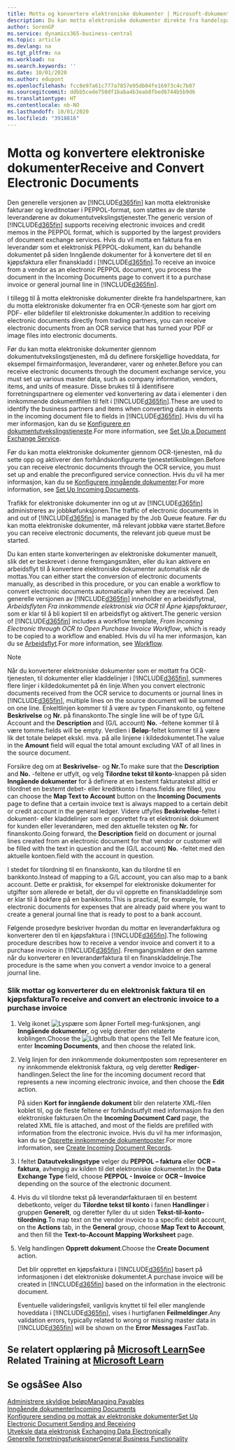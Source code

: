 ```yaml
---
title: Motta og konvertere elektroniske dokumenter | Microsoft-dokumentasjon
description: Du kan motta elektroniske dokumenter direkte fra handelspartnere eller fra en OCR-tjeneste.
author: SorenGP
ms.service: dynamics365-business-central
ms.topic: article
ms.devlang: na
ms.tgt_pltfrm: na
ms.workload: na
ms.search.keywords: ''
ms.date: 10/01/2020
ms.author: edupont
ms.openlocfilehash: fcc8e97a61c777a7857e95db04fe16973c4c7b07
ms.sourcegitcommit: ddbb5cede750df1baba4b3eab8fbed6744b5b9d6
ms.translationtype: HT
ms.contentlocale: nb-NO
ms.lasthandoff: 10/01/2020
ms.locfileid: "3918816"
---
```

# <a name="receive-and-convert-electronic-documents"></a><span data-ttu-id="9dbc7-103">Motta og konvertere elektroniske dokumenter</span><span class="sxs-lookup"><span data-stu-id="9dbc7-103">Receive and Convert Electronic Documents</span></span>
<span data-ttu-id="9dbc7-104">Den generelle versjonen av [!INCLUDE[d365fin](includes/d365fin_md.md)] kan motta elektroniske fakturaer og kreditnotaer i PEPPOL-format, som støttes av de største leverandørene av dokumentutvekslingstjenester.</span><span class="sxs-lookup"><span data-stu-id="9dbc7-104">The generic version of [!INCLUDE[d365fin](includes/d365fin_md.md)] supports receiving electronic invoices and credit memos in the PEPPOL format, which is supported by the largest providers of document exchange services.</span></span> <span data-ttu-id="9dbc7-105">Hvis du vil motta en faktura fra en leverandør som et elektronisk PEPPOL-dokument, kan du behandle dokumentet på siden Inngående dokumenter for å konvertere det til en kjøpsfaktura eller finanskladd i [!INCLUDE[d365fin](includes/d365fin_md.md)].</span><span class="sxs-lookup"><span data-stu-id="9dbc7-105">To receive an invoice from a vendor as an electronic PEPPOL document, you process the document in the Incoming Documents page to convert it to a purchase invoice or general journal line in [!INCLUDE[d365fin](includes/d365fin_md.md)].</span></span>

 <span data-ttu-id="9dbc7-106">I tillegg til å motta elektroniske dokumenter direkte fra handelspartnere, kan du motta elektroniske dokumenter fra en OCR-tjeneste som har gjort om PDF- eller bildefiler til elektroniske dokumenter.</span><span class="sxs-lookup"><span data-stu-id="9dbc7-106">In addition to receiving electronic documents directly from trading partners, you can receive electronic documents from an OCR service that has turned your PDF or image files into electronic documents.</span></span>  

 <span data-ttu-id="9dbc7-107">Før du kan motta elektroniske dokumenter gjennom dokumentutvekslingstjenesten, må du definere forskjellige hoveddata, for eksempel firmainformasjon, leverandører, varer og enheter.</span><span class="sxs-lookup"><span data-stu-id="9dbc7-107">Before you can receive electronic documents through the document exchange service, you must set up various master data, such as company information, vendors, items, and units of measure.</span></span> <span data-ttu-id="9dbc7-108">Disse brukes til å identifisere forretningspartnere og elementer ved konvertering av data i elementer i den innkommende dokumentfilen til felt i [!INCLUDE[d365fin](includes/d365fin_md.md)].</span><span class="sxs-lookup"><span data-stu-id="9dbc7-108">These are used to identify the business partners and items when converting data in elements in the incoming document file to fields in [!INCLUDE[d365fin](includes/d365fin_md.md)].</span></span> <span data-ttu-id="9dbc7-109">Hvis du vil ha mer informasjon, kan du se [Konfigurere en dokumentutvekslingstjeneste](across-how-to-set-up-a-document-exchange-service.md).</span><span class="sxs-lookup"><span data-stu-id="9dbc7-109">For more information, see [Set Up a Document Exchange Service](across-how-to-set-up-a-document-exchange-service.md).</span></span>  

 <span data-ttu-id="9dbc7-110">Før du kan motta elektroniske dokumenter gjennom OCR-tjenesten, må du sette opp og aktiverer den forhåndskonfigurerte tjenestetilkoblingen.</span><span class="sxs-lookup"><span data-stu-id="9dbc7-110">Before you can receive electronic documents through the OCR service, you must set up and enable the preconfigured service connection.</span></span> <span data-ttu-id="9dbc7-111">Hvis du vil ha mer informasjon, kan du se [Konfigurere inngående dokumenter](across-how-setup-income-documents.md).</span><span class="sxs-lookup"><span data-stu-id="9dbc7-111">For more information, see [Set Up Incoming Documents](across-how-setup-income-documents.md).</span></span>  

 <span data-ttu-id="9dbc7-112">Trafikk for elektroniske dokumenter inn og ut av [!INCLUDE[d365fin](includes/d365fin_md.md)] administreres av jobbkøfunksjonen.</span><span class="sxs-lookup"><span data-stu-id="9dbc7-112">The traffic of electronic documents in and out of [!INCLUDE[d365fin](includes/d365fin_md.md)] is managed by the Job Queue feature.</span></span> <span data-ttu-id="9dbc7-113">Før du kan motta elektroniske dokumenter, må relevant jobbkø være startet.</span><span class="sxs-lookup"><span data-stu-id="9dbc7-113">Before you can receive electronic documents, the relevant job queue must be started.</span></span>  

 <span data-ttu-id="9dbc7-114">Du kan enten starte konverteringen av elektroniske dokumenter manuelt, slik det er beskrevet i denne fremgangsmåten, eller du kan aktivere en arbeidsflyt til å konvertere elektroniske dokumenter automatisk når de mottas.</span><span class="sxs-lookup"><span data-stu-id="9dbc7-114">You can either start the conversion of electronic documents manually, as described in this procedure, or you can enable a workflow to convert electronic documents automatically when they are received.</span></span> <span data-ttu-id="9dbc7-115">Den generelle versjonen av [!INCLUDE[d365fin](includes/d365fin_md.md)] inneholder en arbeidsflytmal, *Arbeidsflyten Fra innkommende elektronisk via OCR til Åpne kjøpsfakturaer*, som er klar til å bli kopiert til en arbeidsflyt og aktivert.</span><span class="sxs-lookup"><span data-stu-id="9dbc7-115">The generic version of [!INCLUDE[d365fin](includes/d365fin_md.md)] includes a workflow template, *From Incoming Electronic through OCR to Open Purchase Invoice Workflow*, which is ready to be copied to a workflow and enabled.</span></span> <span data-ttu-id="9dbc7-116">Hvis du vil ha mer informasjon, kan du se [Arbeidsflyt](across-workflow.md).</span><span class="sxs-lookup"><span data-stu-id="9dbc7-116">For more information, see [Workflow](across-workflow.md).</span></span>  

> [!NOTE]  
>  <span data-ttu-id="9dbc7-117">Når du konverterer elektroniske dokumenter som er mottatt fra OCR-tjenesten, til dokumenter eller kladdelinjer i [!INCLUDE[d365fin](includes/d365fin_md.md)], summeres flere linjer i kildedokumentet på én linje.</span><span class="sxs-lookup"><span data-stu-id="9dbc7-117">When you convert electronic documents received from the OCR service to documents or journal lines in [!INCLUDE[d365fin](includes/d365fin_md.md)], multiple lines on the source document will be summed on one line.</span></span> <span data-ttu-id="9dbc7-118">Enkeltlinjen kommer til å være av typen Finanskonto, og feltene **Beskrivelse** og **Nr.** på finanskonto.</span><span class="sxs-lookup"><span data-stu-id="9dbc7-118">The single line will be of type G/L Account and the **Description** and (G/L account) **No.**</span></span> <span data-ttu-id="9dbc7-119">-feltene kommer til å være tomme.</span><span class="sxs-lookup"><span data-stu-id="9dbc7-119">fields will be empty.</span></span> <span data-ttu-id="9dbc7-120">Verdien i **Beløp**-feltet kommer til å være lik det totale beløpet ekskl. mva. på alle linjene i kildedokumentet.</span><span class="sxs-lookup"><span data-stu-id="9dbc7-120">The value in the **Amount** field will equal the total amount excluding VAT of all lines in the source document.</span></span>  
>   
>  <span data-ttu-id="9dbc7-121">Forsikre deg om at **Beskrivelse**- og **Nr.**</span><span class="sxs-lookup"><span data-stu-id="9dbc7-121">To make sure that the **Description** and **No.**</span></span> <span data-ttu-id="9dbc7-122">-feltene er utfylt, og velg **Tilordne tekst til konto**-knappen på siden **Inngående dokumenter** for å definere at en bestemt fakturatekst alltid er tilordnet en bestemt debet- eller kreditkonto i finans.</span><span class="sxs-lookup"><span data-stu-id="9dbc7-122">fields are filled, you can choose the **Map Text to Account** button on the **Incoming Documents** page to define that a certain invoice text is always mapped to a certain debit or credit account in the general ledger.</span></span> <span data-ttu-id="9dbc7-123">Videre utfylles **Beskrivelse**-feltet i dokument- eller kladdelinjer som er opprettet fra et elektronisk dokument for kunden eller leverandøren, med den aktuelle teksten og **Nr.** for finanskonto.</span><span class="sxs-lookup"><span data-stu-id="9dbc7-123">Going forward, the **Description** field on document or journal lines created from an electronic document for that vendor or customer will be filled with the text in question and the (G/L account) **No.**</span></span> <span data-ttu-id="9dbc7-124">-feltet med den aktuelle kontoen.</span><span class="sxs-lookup"><span data-stu-id="9dbc7-124">field with the account in question.</span></span>  
>   
>  <span data-ttu-id="9dbc7-125">I stedet for tilordning til en finanskonto, kan du tilordne til en bankkonto.</span><span class="sxs-lookup"><span data-stu-id="9dbc7-125">Instead of mapping to a G/L account, you can also map to a bank account.</span></span> <span data-ttu-id="9dbc7-126">Dette er praktisk, for eksempel for elektroniske dokumenter for utgifter som allerede er betalt, der du vil opprette en finanskladdelinje som er klar til å bokføre på en bankkonto.</span><span class="sxs-lookup"><span data-stu-id="9dbc7-126">This is practical, for example, for electronic documents for expenses that are already paid where you want to create a general journal line that is ready to post to a bank account.</span></span>  

 <span data-ttu-id="9dbc7-127">Følgende prosedyre beskriver hvordan du mottar en leverandørfaktura og konverterer den til en kjøpsfaktura i [!INCLUDE[d365fin](includes/d365fin_md.md)].</span><span class="sxs-lookup"><span data-stu-id="9dbc7-127">The following procedure describes how to receive a vendor invoice and convert it to a purchase invoice in [!INCLUDE[d365fin](includes/d365fin_md.md)].</span></span> <span data-ttu-id="9dbc7-128">Fremgangsmåten er den samme når du konverterer en leverandørfaktura til en finanskladdelinje.</span><span class="sxs-lookup"><span data-stu-id="9dbc7-128">The procedure is the same when you convert a vendor invoice to a general journal line.</span></span>  

### <a name="to-receive-and-convert-an-electronic-invoice-to-a-purchase-invoice"></a><span data-ttu-id="9dbc7-129">Slik mottar og konverterer du en elektronisk faktura til en kjøpsfaktura</span><span class="sxs-lookup"><span data-stu-id="9dbc7-129">To receive and convert an electronic invoice to a purchase invoice</span></span>  

1.  <span data-ttu-id="9dbc7-130">Velg ikonet ![Lyspære som åpner Fortell meg-funksjonen](media/ui-search/search_small.png "Fortell hva du vil gjøre"), angi **Inngående dokumenter**, og velg deretter den relaterte koblingen.</span><span class="sxs-lookup"><span data-stu-id="9dbc7-130">Choose the ![Lightbulb that opens the Tell Me feature](media/ui-search/search_small.png "Tell me what you want to do") icon, enter **Incoming Documents**, and then choose the related link.</span></span>  

2.  <span data-ttu-id="9dbc7-131">Velg linjen for den innkommende dokumentposten som representerer en ny innkommende elektronisk faktura, og velg deretter **Rediger**-handlingen.</span><span class="sxs-lookup"><span data-stu-id="9dbc7-131">Select the line for the incoming document record that represents a new incoming electronic invoice, and then choose the **Edit** action.</span></span>  

     <span data-ttu-id="9dbc7-132">På siden **Kort for inngående dokument** blir den relaterte XML-filen koblet til, og de fleste feltene er forhåndsutfylt med informasjon fra den elektroniske fakturaen.</span><span class="sxs-lookup"><span data-stu-id="9dbc7-132">On the **Incoming Document Card** page, the related XML file is attached, and most of the fields are prefilled with information from the electronic invoice.</span></span> <span data-ttu-id="9dbc7-133">Hvis du vil ha mer informasjon, kan du se [Opprette innkommende dokumentposter](across-how-create-income-document-records.md).</span><span class="sxs-lookup"><span data-stu-id="9dbc7-133">For more information, see [Create Incoming Document Records](across-how-create-income-document-records.md).</span></span>  

3.  <span data-ttu-id="9dbc7-134">I feltet **Datautvekslingstype** velger du **PEPPOL – faktura** eller **OCR – faktura**, avhengig av kilden til det elektroniske dokumentet.</span><span class="sxs-lookup"><span data-stu-id="9dbc7-134">In the **Data Exchange Type** field, choose **PEPPOL - Invoice** or **OCR – Invoice** depending on the source of the electronic document.</span></span>  

4.  <span data-ttu-id="9dbc7-135">Hvis du vil tilordne tekst på leverandørfakturaen til en bestemt debetkonto, velger du **Tilordne tekst til konto** i fanen **Handlinger** i gruppen **Generelt**, og deretter fyller du ut siden **Tekst-til-konto-tilordning**.</span><span class="sxs-lookup"><span data-stu-id="9dbc7-135">To map text on the vendor invoice to a specific debit account, on the **Actions** tab, in the **General** group, choose **Map Text to Account**, and then fill the **Text-to-Account Mapping Worksheet** page.</span></span>  

5.  <span data-ttu-id="9dbc7-136">Velg handlingen **Opprett dokument**.</span><span class="sxs-lookup"><span data-stu-id="9dbc7-136">Choose the **Create Document** action.</span></span>  

     <span data-ttu-id="9dbc7-137">Det blir opprettet en kjøpsfaktura i [!INCLUDE[d365fin](includes/d365fin_md.md)] basert på informasjonen i det elektroniske dokumentet.</span><span class="sxs-lookup"><span data-stu-id="9dbc7-137">A purchase invoice will be created in [!INCLUDE[d365fin](includes/d365fin_md.md)] based on the information in the electronic document.</span></span>  

     <span data-ttu-id="9dbc7-138">Eventuelle valideringsfeil, vanligvis knyttet til feil eller manglende hoveddata i [!INCLUDE[d365fin](includes/d365fin_md.md)], vises i hurtigfanen **Feilmeldinger**.</span><span class="sxs-lookup"><span data-stu-id="9dbc7-138">Any validation errors, typically related to wrong or missing master data in [!INCLUDE[d365fin](includes/d365fin_md.md)] will be shown on the **Error Messages** FastTab.</span></span>  

## <a name="see-related-training-at-microsoft-learn"></a><span data-ttu-id="9dbc7-139">Se relatert opplæring på [Microsoft Learn](/learn/modules/electronic-documents-dynamics-365-business-central/index)</span><span class="sxs-lookup"><span data-stu-id="9dbc7-139">See Related Training at [Microsoft Learn](/learn/modules/electronic-documents-dynamics-365-business-central/index)</span></span>

## <a name="see-also"></a><span data-ttu-id="9dbc7-140">Se også</span><span class="sxs-lookup"><span data-stu-id="9dbc7-140">See Also</span></span>  
[<span data-ttu-id="9dbc7-141">Administrere skyldige beløp</span><span class="sxs-lookup"><span data-stu-id="9dbc7-141">Managing Payables</span></span>](payables-manage-payables.md)  
[<span data-ttu-id="9dbc7-142">Inngående dokumenter</span><span class="sxs-lookup"><span data-stu-id="9dbc7-142">Incoming Documents</span></span>](across-income-documents.md)  
[<span data-ttu-id="9dbc7-143">Konfigurere sending og mottak av elektroniske dokumenter</span><span class="sxs-lookup"><span data-stu-id="9dbc7-143">Set Up Electronic Document Sending and Receiving</span></span>](across-how-to-set-up-electronic-document-sending-and-receiving.md)  
<span data-ttu-id="9dbc7-144">[Utveksle data elektronisk](across-data-exchange.md) </span><span class="sxs-lookup"><span data-stu-id="9dbc7-144">[Exchanging Data Electronically](across-data-exchange.md) </span></span>  
[<span data-ttu-id="9dbc7-145">Generelle forretningsfunksjoner</span><span class="sxs-lookup"><span data-stu-id="9dbc7-145">General Business Functionality</span></span>](ui-across-business-areas.md)  
